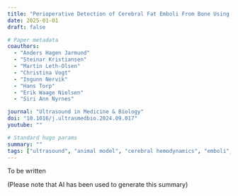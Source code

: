 ```yaml
---
title: "Perioperative Detection of Cerebral Fat Emboli From Bone Using High-Frequency Doppler Ultrasound"
date: 2025-01-01
draft: false

# Paper metadata
coauthors:
  - "Anders Hagen Jarmund"
  - "Steinar Kristiansen"
  - "Martin Leth-Olsen"
  - "Christina Vogt"
  - "Ingunn Nervik"
  - "Hans Torp"
  - "Erik Waage Nielsen"
  - "Siri Ann Nyrnes"

journal: "Ultrasound in Medicine & Biology"
doi: "10.1016/j.ultrasmedbio.2024.09.017"
youtube: ""

# Standard hugo params
summary: ""
tags: ["ultrasound", "animal model", "cerebral hemodynamics", "emboli", "surgery", "neodoppler"]
---
```


To be written

(Please note that AI has been used to generate this summary)
